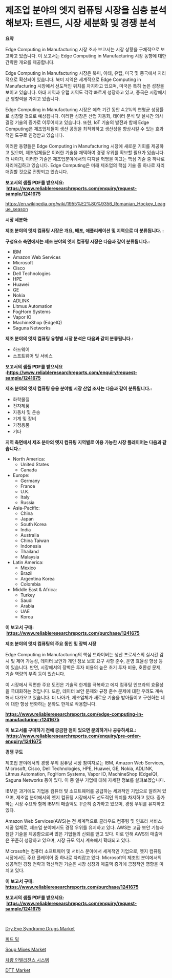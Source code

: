 <p><h1>제조업 분야의 엣지 컴퓨팅 시장을 심층 분석해보자: 트렌드, 시장 세분화 및 경쟁 분석</h1></p><p><strong>요약</strong></p>
<p><p>Edge Computing in Manufacturing 시장 조사 보고서는 시장 상황을 구체적으로 보고하고 있습니다. 이 보고서는 Edge Computing in Manufacturing 시장 동향에 대한 간략한 개요를 제공합니다. </p><p>Edge Computing in Manufacturing 시장은 북미, 아태, 유럽, 미국 및 중국에서 지리적으로 확산되어 있습니다. 북미 지역은 세계적으로 Edge Computing in Manufacturing 시장에서 선도적인 위치를 차지하고 있으며, 미국은 특히 높은 성장을 보이고 있습니다. 아태 지역과 유럽 지역도 각각 빠르게 성장하고 있고, 중국은 시장에서 큰 영향력을 가지고 있습니다.</p><p>Edge Computing in Manufacturing 시장은 예측 기간 동안 4.2%의 연평균 성장률로 성장할 것으로 예상됩니다. 이러한 성장은 산업 자동화, 데이터 분석 및 실시간 의사 결정 기술의 증가로 이루어지고 있습니다. 또한, IoT 기술의 발전과 함께 Edge Computing은 제조업체들이 생산 공정을 최적화하고 생산성을 향상시킬 수 있는 효과적인 도구로 인정받고 있습니다.</p><p>이러한 동향들은 Edge Computing in Manufacturing 시장에 새로운 기회를 제공하고 있으며, 제조업체들은 이러한 기술을 채택하여 경쟁 우위를 확보할 필요가 있습니다. 더 나아가, 이러한 기술은 제조업분야에서의 디지털 혁명을 이끄는 핵심 기술 중 하나로 자리매김하고 있습니다. Edge Computing은 미래 제조업의 핵심 기술 중 하나로 자리매김할 것으로 전망되고 있습니다.</p></p>
<p><strong>보고서의 샘플 PDF를 받으세요: &nbsp;<a href="https://www.reliableresearchreports.com/enquiry/request-sample/1241675">https://www.reliableresearchreports.com/enquiry/request-sample/1241675</a></strong></p>
<p><a href="https://en.wikipedia.org/wiki/1955%E2%80%9356_Romanian_Hockey_League_season">https://en.wikipedia.org/wiki/1955%E2%80%9356_Romanian_Hockey_League_season</a></p>
<p><strong>시장 세분화:</strong></p>
<p><strong> 제조 분야의 엣지 컴퓨팅 시장은 개요, 배포, 애플리케이션 및 지역으로 더 분류됩니다. :</strong></p>
<p><strong>구성요소 측면에서는 제조 분야의 엣지 컴퓨팅 시장은 다음과 같이 분류됩니다.:</strong></p>
<p><ul><li>IBM</li><li>Amazon Web Services</li><li>Microsoft</li><li>Cisco</li><li>Dell Technologies</li><li>HPE</li><li>Huawei</li><li>GE</li><li>Nokia</li><li>ADLINK</li><li>Litmus Automation</li><li>FogHorn Systems</li><li>Vapor IO</li><li>MachineShop (EdgeIQ)</li><li>Saguna Networks</li></ul></p>
<p><strong> 제조 분야의 엣지 컴퓨팅 유형별 시장 분석은 다음과 같이 분류됩니다.:</strong></p>
<p><ul><li>하드웨어</li><li>소프트웨어 및 서비스</li></ul></p>
<p><strong>보고서의 샘플 PDF를 받으세요 :<a href="https://www.reliableresearchreports.com/enquiry/request-sample/1241675">https://www.reliableresearchreports.com/enquiry/request-sample/1241675</a></strong></p>
<p><strong> 제조 분야의 엣지 컴퓨팅 응용 분야별 시장 산업 조사는 다음과 같이 분류됩니다.:</strong></p>
<p><ul><li>화학물질</li><li>전자제품</li><li>자동차 및 운송</li><li>기계 및 장비</li><li>가정용품</li><li>기타</li></ul></p>
<p><strong>지역 측면에서 제조 분야의 엣지 컴퓨팅 지역별로 이용 가능한 시장 플레이어는 다음과 같습니다.:</strong></p>
<p><ul>
    <li>
        North America:
        <ul>
            <li>United States</li>
            <li>Canada</li>
        </ul>
    </li>
    <li>
        Europe:
        <ul>
            <li>Germany</li>
            <li>France</li>
            <li>U.K.</li>
            <li>Italy</li>
            <li>Russia</li>
        </ul>
    </li>
    <li>
        Asia-Pacific:
        <ul>
            <li>China</li>
            <li>Japan</li>
            <li>South Korea</li>
            <li>India</li>
            <li>Australia</li>
            <li>China Taiwan</li>
            <li>Indonesia</li>
            <li>Thailand</li>
            <li>Malaysia</li>
        </ul>
    </li>
    <li>
        Latin America:
        <ul>
            <li>Mexico</li>
            <li>Brazil</li>
            <li>Argentina Korea</li>
            <li>Colombia</li>
        </ul>
    </li>
    <li>
        Middle East & Africa:
        <ul>
            <li>Turkey</li>
            <li>Saudi</li>
            <li>Arabia</li>
            <li>UAE</li>
            <li>Korea</li>
        </ul>
    </li>
    </ul></p>
<p><strong>이 보고서 구매: &nbsp;<a href="https://www.reliableresearchreports.com/purchase/1241675">https://www.reliableresearchreports.com/purchase/1241675</a></strong></p>
<p><strong>제조 분야의 엣지 컴퓨팅의 주요 동인 및 장벽 시장</strong></p>
<p><p>Edge Computing in Manufacturing의 핵심 드라이버는 생산 프로세스의 실시간 감시 및 제어 가능성, 데이터 보안과 개인 정보 보호 요구 사항 준수, 운영 효율성 향상 등이 있습니다. 반면, 시장에서의 장벽은 투자 비용의 높은 초기 투자 비용, 호환성 문제, 기술 역량의 부족 등이 있습니다.</p><p>이 시장에서 직면한 주요 도전은 기술적 한계를 극복하고 에지 컴퓨팅 인프라의 효율성을 극대화하는 것입니다. 또한, 데이터 보안 문제와 규정 준수 문제에 대한 우려도 계속해서 다가오고 있습니다. 더 나아가, 제조업체가 새로운 기술을 받아들이고 구현하는 데에 대한 항상 변화하는 문화도 한계로 작용합니다.</p></p>
<p><strong><a href="https://www.reliableresearchreports.com/edge-computing-in-manufacturing-r1241675">https://www.reliableresearchreports.com/edge-computing-in-manufacturing-r1241675</a></strong></p>
<p><strong>이 보고서를 구매하기 전에 궁금한 점이 있으면 문의하거나 공유하세요.: &nbsp;<a href="https://www.reliableresearchreports.com/enquiry/pre-order-enquiry/1241675">https://www.reliableresearchreports.com/enquiry/pre-order-enquiry/1241675</a></strong></p>
<p><strong>경쟁 구도</strong></p>
<p><p>제조업 분야에서의 경쟁 우위 컴퓨팅 시장 참여자로는 IBM, Amazon Web Services, Microsoft, Cisco, Dell Technologies, HPE, Huawei, GE, Nokia, ADLINK, Litmus Automation, FogHorn Systems, Vapor IO, MachineShop (EdgeIQ), Saguna Networks 등이 있다. 이 중 일부 기업에 대해 자세한 정보를 살펴보겠습니다.</p><p>IBM은 과거에도 기업용 컴퓨터 및 소프트웨어를 공급하는 세과적인 기업으로 알려져 있으며, 제조업 분야에서의 엣지 컴퓨팅 시장에서도 선도적인 위치를 차지하고 있다. 증가하는 시장 수요와 함께 IBM의 매출액도 꾸준히 증가하고 있으며, 경쟁 우위를 유지하고 있다.</p><p>Amazon Web Services(AWS)는 전 세계적으로 클라우드 컴퓨팅 및 인프라 서비스 제공 업체로, 제조업 분야에서도 경쟁 우위를 유지하고 있다. AWS는 고급 보안 기능과 첨단 기술을 제공함으로써 많은 기업들의 신뢰를 얻고 있다. 이로 인해 AWS의 매출액은 꾸준히 성장하고 있으며, 시장 규모 역시 계속해서 확대되고 있다.</p><p>Microsoft는 컴퓨터 소프트웨어 및 서비스 분야에서 세계적인 기업으로, 엣지 컴퓨팅 시장에서도 주요 플레이어 중 하나로 자리잡고 있다. Microsoft의 제조업 분야에서의 성공적인 경쟁 전략과 혁신적인 기술은 시장 성장과 매출액 증가에 긍정적인 영향을 미치고 있다.</p></p>
<p><strong>이 보고서 구매: &nbsp; <a href="https://www.reliableresearchreports.com/purchase/1241675">https://www.reliableresearchreports.com/purchase/1241675</a></strong></p>
<p><strong>보고서의 샘플 PDF를 받으세요: &nbsp;<a href="https://www.reliableresearchreports.com/enquiry/request-sample/1241675">https://www.reliableresearchreports.com/enquiry/request-sample/1241675</a></strong><strong></strong></p>
<p>&nbsp;</p>
<p><p><a href="https://issuu.com/reportprime-2/docs/dry-eye-syndrome-drugs-market-size-2030.pptx">Dry Eye Syndrome Drugs Market</a></p><p><a href="https://github.com/sougarounis/Market-Research-Report-List-4/blob/main/474846060703.md">피드 밀</a></p><p><a href="https://github.com/gdfhhhj/Market-Research-Report-List-5/blob/main/soup-mixes-market.md">Soup Mixes Market</a></p><p><a href="https://medium.com/@eltaroberts01/2024%EB%85%84%EB%B6%80%ED%84%B0-2031%EB%85%84%EA%B9%8C%EC%A7%80%EC%9D%98-%EC%B0%A8%EB%9F%89-%EC%A7%80%EB%8A%A5-%EC%8B%9C%EC%8A%A4%ED%85%9C-%EC%8B%9C%EC%9E%A5-%EC%84%B1%EC%9E%A5-%EC%A0%84%EB%A7%9D%EC%9D%80-7-3-%EC%9D%98-65e4a81db79e">차량 인텔리전스 시스템</a></p><p><a href="https://issuu.com/reportprime-2/docs/dtt-market-size-2030.pptx">DTT Market</a></p></p>